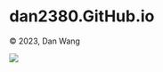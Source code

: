 # dan2380.GitHub.io

&copy; 2023, Dan Wang

[![](https://img.shields.io/badge/Dan%20Wang-dan2380-blue?logo=github&logoColor=white)](https://github.com/topics/dan2380)
